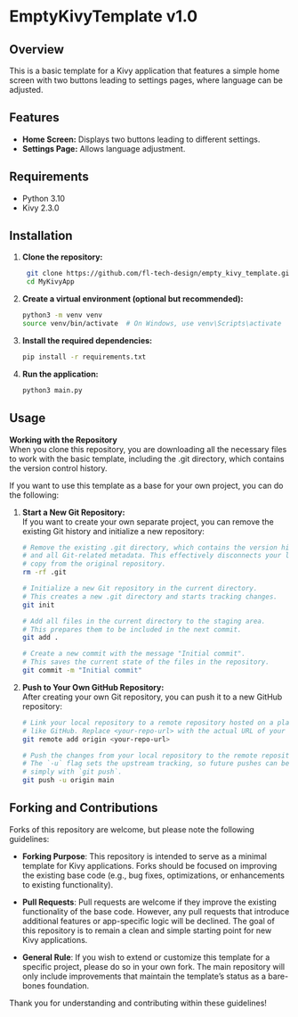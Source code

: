# EmptyKivyTemplate v1.0

## Overview
This is a basic template for a Kivy application that features a simple home screen with two buttons leading to settings pages, where language can be adjusted.

## Features
- **Home Screen:** Displays two buttons leading to different settings.
- **Settings Page:** Allows language adjustment.

## Requirements
- Python 3.10
- Kivy 2.3.0
## Installation

1. **Clone the repository:**
   ```bash
    git clone https://github.com/fl-tech-design/empty_kivy_template.git
    cd MyKivyApp

2. **Create a virtual environment (optional but recommended):**
    ```bash
    python3 -m venv venv
    source venv/bin/activate  # On Windows, use venv\Scripts\activate

3. **Install the required dependencies:**
    ```bash
    pip install -r requirements.txt

4. **Run the application:**
    ```bash
    python3 main.py

## Usage
**Working with the Repository**  
When you clone this repository, you are downloading all the necessary files to work with the basic template, including the .git directory, which contains the version control history.  

If you want to use this template as a base for your own project, you can do the following:

1. **Start a New Git Repository:**  
    If you want to create your own separate project, you can remove the existing Git history and initialize a new repository:
    ```bash
    # Remove the existing .git directory, which contains the version history 
    # and all Git-related metadata. This effectively disconnects your local 
    # copy from the original repository.
    rm -rf .git

    # Initialize a new Git repository in the current directory. 
    # This creates a new .git directory and starts tracking changes.
    git init

    # Add all files in the current directory to the staging area. 
    # This prepares them to be included in the next commit.
    git add .

    # Create a new commit with the message "Initial commit". 
    # This saves the current state of the files in the repository.
    git commit -m "Initial commit"
2. **Push to Your Own GitHub Repository:**  
After creating your own Git repository, you can push it to a new GitHub repository:
    ```bash
    # Link your local repository to a remote repository hosted on a platform 
    # like GitHub. Replace <your-repo-url> with the actual URL of your new remote repository.
    git remote add origin <your-repo-url>

    # Push the changes from your local repository to the remote repository. 
    # The `-u` flag sets the upstream tracking, so future pushes can be done 
    # simply with `git push`.
    git push -u origin main
## Forking and Contributions

Forks of this repository are welcome, but please note the following guidelines:

- **Forking Purpose**: This repository is intended to serve as a minimal template for Kivy applications. Forks should be focused on improving the existing base code (e.g., bug fixes, optimizations, or enhancements to existing functionality).
  
- **Pull Requests**: Pull requests are welcome if they improve the existing functionality of the base code. However, any pull requests that introduce additional features or app-specific logic will be declined. The goal of this repository is to remain a clean and simple starting point for new Kivy applications.

- **General Rule**: If you wish to extend or customize this template for a specific project, please do so in your own fork. The main repository will only include improvements that maintain the template’s status as a bare-bones foundation.

Thank you for understanding and contributing within these guidelines!